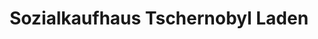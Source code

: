 ---
title: "Sozialkaufhaus Tschernobyl Laden"
url: /muelheim-an-der-ruhr/sozialkaufhaus-tschernobyl-laden/
shop: Gebrauchtwaren
---